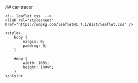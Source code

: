//# car-tracer
<!DOCTYPE html>
<html lang="en">

<head>
    <meta charset="UTF-8">
    <meta name="viewport" content="width=device-width, initial-scale=1.0">
    <title>Realtime location tracker</title>

    <!-- leaflet css  -->
    <link rel="stylesheet" href="https://unpkg.com/leaflet@1.7.1/dist/leaflet.css" />

    <style>
        body {
            margin: 0;
            padding: 0;
        }

        #map {
            width: 100%;
            height: 100vh;
        }
    </style>
</head>

<body>
    <div id="map"></div>
</body>
</html>

<!-- leaflet js  -->
<script src="https://unpkg.com/leaflet@1.7.1/dist/leaflet.js"></script>
<script>
    // Map initialization 
    var map = L.map('map').setView([14.0860746, 100.608406], 6);

    //osm layer
    var osm = L.tileLayer('https://{s}.tile.openstreetmap.org/{z}/{x}/{y}.png', {
        attribution: '&copy; <a href="https://www.openstreetmap.org/copyright">OpenStreetMap</a> contributors'
    });
    osm.addTo(map);

    if(!navigator.geolocation) {
        console.log("Your browser doesn't support geolocation feature!")
    } else {
        setInterval(() => {
            navigator.geolocation.getCurrentPosition(getPosition)
        }, 5000);
    }

    var marker, circle;

    function getPosition(position){
        // console.log(position)
        var lat = position.coords.latitude
        var long = position.coords.longitude
        var accuracy = position.coords.accuracy

        if(marker) {
            map.removeLayer(marker)
        }

        if(circle) {
            map.removeLayer(circle)
        }

        marker = L.marker([lat, long])
        circle = L.circle([lat, long], {radius: accuracy})

        var featureGroup = L.featureGroup([marker, circle]).addTo(map)

        map.fitBounds(featureGroup.getBounds())

        console.log("Your coordinate is: Lat: "+ lat +" Long: "+ long+ " Accuracy: "+ accuracy)
    }

</script>
